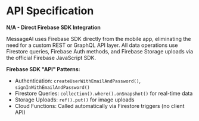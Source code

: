 # API Specification

**N/A - Direct Firebase SDK Integration**

MessageAI uses Firebase SDK directly from the mobile app, eliminating the need for a custom REST or GraphQL API layer. All data operations use Firestore queries, Firebase Auth methods, and Firebase Storage uploads via the official Firebase JavaScript SDK.

**Firebase SDK "API" Patterns:**
- Authentication: `createUserWithEmailAndPassword()`, `signInWithEmailAndPassword()`
- Firestore Queries: `collection().where().onSnapshot()` for real-time data
- Storage Uploads: `ref().put()` for image uploads
- Cloud Functions: Called automatically via Firestore triggers (no client API)
